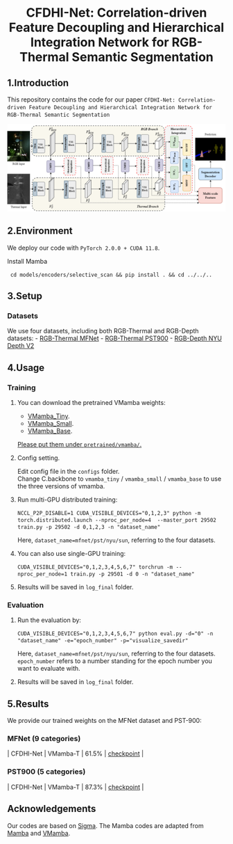 
<div align="center">
<h1> CFDHI-Net: Correlation-driven Feature Decoupling and Hierarchical Integration Network for RGB-Thermal Semantic Segmentation </h1>




</div>


## 1.Introduction

This repository contains the code for our paper `CFDHI-Net: Correlation-driven Feature Decoupling and Hierarchical Integration Network for RGB-Thermal Semantic Segmentation`

![](figs/overall.png)

## 2.Environment

We deploy our code with `PyTorch 2.0.0 + CUDA 11.8`.

Install Mamba
 ```shell
  cd models/encoders/selective_scan && pip install . && cd ../../..
 ```

## 3.Setup

### Datasets

 We use four datasets, including both RGB-Thermal and RGB-Depth datasets:
    - [RGB-Thermal MFNet](https://github.com/haqishen/MFNet-pytorch)
    - [RGB-Thermal PST900](https://github.com/ShreyasSkandanS/pst900_thermal_rgb)
    - [RGB-Depth NYU Depth V2](https://cs.nyu.edu/~silberman/datasets/nyu_depth_v2.html)


## 4.Usage

### Training
1. You can download the pretrained VMamba weights:

    - [VMamba_Tiny](https://drive.google.com/file/d/1W0EFQHvX4Cl6krsAwzlR-VKqQxfWEdM8/view?usp=drive_link).
    - [VMamba_Small](https://drive.google.com/file/d/1671QXJ-faiNX4cYUlXxf8kCpAjeA4Oah/view?usp=drive_link).
    - [VMamba_Base](https://drive.google.com/file/d/1qdH-CQxyUFLq6hElxCANz19IoS-_Cm1L/view?usp=drive_link).

    <u> Please put them under `pretrained/vmamba/`. </u>


2. Config setting.

    Edit config file in the `configs` folder.    
    Change C.backbone to `vmamba_tiny` / `vmamba_small` / `vmamba_base` to use the three versions of vmamba. 

3. Run multi-GPU distributed training:

    ```shell
    NCCL_P2P_DISABLE=1 CUDA_VISIBLE_DEVICES="0,1,2,3" python -m torch.distributed.launch --nproc_per_node=4  --master_port 29502 train.py -p 29502 -d 0,1,2,3 -n "dataset_name"
    ```

    Here, `dataset_name=mfnet/pst/nyu/sun`, referring to the four datasets.

4. You can also use single-GPU training:

    ```shell
    CUDA_VISIBLE_DEVICES="0,1,2,3,4,5,6,7" torchrun -m --nproc_per_node=1 train.py -p 29501 -d 0 -n "dataset_name" 
    ```
5. Results will be saved in `log_final` folder.


### Evaluation
1. Run the evaluation by:

    ```shell
    CUDA_VISIBLE_DEVICES="0,1,2,3,4,5,6,7" python eval.py -d="0" -n "dataset_name" -e="epoch_number" -p="visualize_savedir"
    ```

    Here, `dataset_name=mfnet/pst/nyu/sun`, referring to the four datasets.\
    `epoch_number` refers to a number standing for the epoch number you want to evaluate with.

2. Results will be saved in `log_final` folder.

## 5.Results

We provide our trained weights on the MFNet dataset and PST-900:

### MFNet (9 categories)
| CFDHI-Net | VMamba-T | 61.5% | [checkpoint](https://pan.baidu.com/s/1TvX6T3QkFf2nNa3cUL_Ujg?pwd=8brs) |

### PST900 (5 categories)
| CFDHI-Net | VMamba-T | 87.3% | [checkpoint](https://pan.baidu.com/s/1ocG0-gyTJy3oS0dlDop93w?pwd=a4gc) |


## Acknowledgements

Our codes are based on [Sigma](https://github.com/zifuwan/Sigma). The Mamba codes are adapted from [Mamba](https://github.com/state-spaces/mamba) and [VMamba](https://github.com/MzeroMiko/VMamba).


